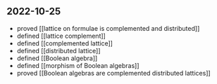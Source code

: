 ## 2022-10-25
- proved [[lattice on formulae is complemented and distributed]]
- defined [[lattice complement]]
- defined [[complemented lattice]]
- defined [[distributed lattice]]
- defined [[Boolean algebra]]
- defined [[morphism of Boolean algebras]]
- proved [[Boolean algebras are complemented distributed lattices]]